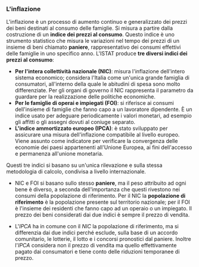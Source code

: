 
### L'inflazione
L'inflazione è un processo di aumento continuo e generalizzato dei prezzi dei beni destinati al consumo delle famiglie. Si misura a partire dalla costruzione di un **indice dei prezzi al consumo**. Questo indice è uno strumento statistico che misura le variazioni nel tempo dei prezzi di un insieme di beni chiamato **paniere**, rappresentativo dei consumi effettivi delle famiglie in uno specifico anno.
L'ISTAT produce **tre diversi indici dei prezzi al consumo**:

- **Per l'intera collettività nazionale (NIC)**: misura l'inflazione dell'intero sistema economico; considera l'Italia come un'unica grande famiglia di consumatori, all'interno della quale le abitudini di spesa sono molto differenziate. Per gli organi di governo il NIC rappresenta il parametro da guardare per la realizzazione delle politiche economiche.
- **Per le famiglie di operai e impiegati (FOI)**: si riferisce ai consumi dell'insieme di famiglie che fanno capo a un lavoratore dipendente. È un indice usato per adeguare periodicamente i valori monetari, ad esempio gli affitti o gli assegni dovuti al coniuge separato.
- **L'indice ammortizzato europeo (IPCA)**: è stato sviluppato per assicurare una misura dell'inflazione compatibile al livello europeo. Viene assunto come indicatore per verificare la convergenza delle economie dei paesi appartenenti all'Unione Europea, ai fini dell'accesso e permanenza all'unione monetaria.

Questi tre indici si basano su un'unica rilevazione e sulla stessa metodologia di calcolo, condivisa a livello internazionale.

- NIC e FOI si basano sullo stesso **paniere**, ma il peso attribuito ad ogni bene è diverso, a seconda dell'importanza che questi rivestono nei consumi della popolazione di riferimento. Per il NIC la **popolazione di riferimento** è la popolazione presente sul territorio nazionale; per il FOI è l'insieme dei residenti che fanno capo ad un operaio o un impiegato. Il prezzo dei beni considerati dai due indici è sempre il prezzo di vendita.

- L'*IPCA* ha in comune con il *NIC* la popolazione di riferimento, ma si differenzia dai due indici perché esclude, sulla base di un accordo comunitario, le lotterie, il lotto e i concorsi pronostici dal paniere. Inoltre l'*IPCA* considera non il prezzo di vendita ma quello effettivamente pagato dai consumatori e tiene conto delle riduzioni temporanee di prezzo.
